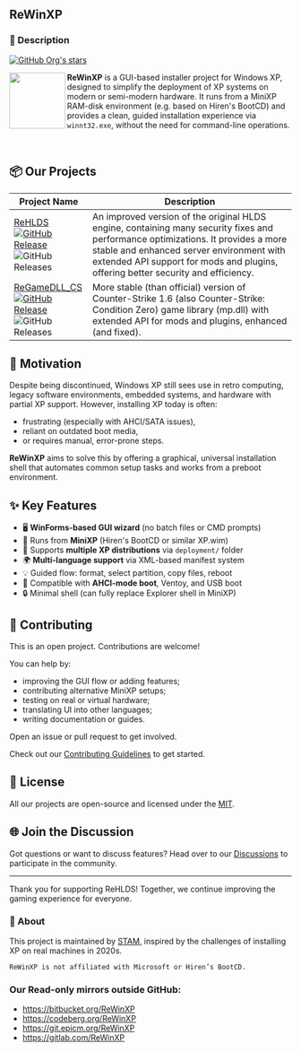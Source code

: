 
## ReWinXP

### 📄 Description

<p align="left">
    <a href="https://github.com/orgs/ReWinXP/repositories"><img alt="GitHub Org's stars" src="https://img.shields.io/github/stars/ReWinXP?style=flat-square"/></a>
</p>

<p>
    <img align="left" width="100" height="100" src="https://avatars.githubusercontent.com/u/222992519?s=200&v=4">

**ReWinXP** is a GUI-based installer project for Windows XP, designed to simplify the deployment of XP systems on modern or semi-modern hardware. It runs from a MiniXP RAM-disk environment (e.g. based on Hiren's BootCD) and provides a clean, guided installation experience via `winnt32.exe`, without the need for command-line operations.

</p>
<br>

## 📦 Our Projects

<table>
  <thead>
    <tr>
      <th>Project Name</th>
      <th>Description</th>
    </tr>
  </thead>
  <tbody>
    <tr>
      <td><a href="https://github.com/ReWinXP/ReWinXP">ReHLDS</a><br><a href="https://github.com/rehlds/rehlds/releases"><img alt="GitHub Release" src="https://img.shields.io/github/v/release/rehlds/rehlds?include_prereleases&style=flat-square"></a><br><img src="https://img.shields.io/github/downloads/rehlds/rehlds/total?style=flat-square" alt="GitHub Releases"></td>
      <td>An improved version of the original HLDS engine, containing many security fixes and performance optimizations. It provides a more stable and enhanced server environment with extended API support for mods and plugins, offering better security and efficiency.</td>
    </tr>
    <tr>
      <td><a href="https://github.com/rehlds/ReGameDLL_CS">ReGameDLL_CS</a><br><a href="https://github.com/rehlds/ReGameDLL_CS/releases"><img alt="GitHub Release" src="https://img.shields.io/github/v/release/s1lentq/ReGameDLL_CS?include_prereleases&style=flat-square"></a><br><img src="https://img.shields.io/github/downloads/s1lentq/ReGameDLL_CS/total?style=flat-square" alt="GitHub Releases"></td>
      <td>More stable (than official) version of Counter-Strike 1.6 (also Counter-Strike: Condition Zero) game library (mp.dll) with extended API for mods and plugins, enhanced (and fixed).</td>
    </tr>
  </tbody>
</table>

## 🚀 Motivation

Despite being discontinued, Windows XP still sees use in retro computing, legacy software environments, embedded systems, and hardware with partial XP support.
However, installing XP today is often:

* frustrating (especially with AHCI/SATA issues),
* reliant on outdated boot media,
* or requires manual, error-prone steps.

**ReWinXP** aims to solve this by offering a graphical, universal installation shell that automates common setup tasks and works from a preboot environment.

## ✨ Key Features

* 🖥️ **WinForms-based GUI wizard** (no batch files or CMD prompts)
* 💾 Runs from **MiniXP** (Hiren's BootCD or similar XP.wim)
* 🧩 Supports **multiple XP distributions** via `deployment/` folder
* 🌍 **Multi-language support** via XML-based manifest system
* 💡 Guided flow: format, select partition, copy files, reboot
* 🚀 Compatible with **AHCI-mode boot**, Ventoy, and USB boot
* 🔒 Minimal shell (can fully replace Explorer shell in MiniXP)

## 🤝 Contributing

This is an open project. Contributions are welcome!

You can help by:

* improving the GUI flow or adding features;
* contributing alternative MiniXP setups;
* testing on real or virtual hardware;
* translating UI into other languages;
* writing documentation or guides.

Open an issue or pull request to get involved.

Check out our [Contributing Guidelines](CONTRIBUTING.md) to get started.

## 📄 License

All our projects are open-source and licensed under the [MIT](LICENSE).

## 🌐 Join the Discussion

Got questions or want to discuss features? Head over to our [Discussions](https://github.com/orgs/ReWinXP/discussions) to participate in the community.

---

Thank you for supporting ReHLDS! Together, we continue improving the gaming experience for everyone.

### 👤 About

This project is maintained by [STAM](https://github.com/stamepicmorg), inspired by the challenges of installing XP on real machines in 2020s.

`ReWinXP is not affiliated with Microsoft or Hiren’s BootCD.`

### Our Read-only mirrors outside GitHub:

- https://bitbucket.org/ReWinXP
- https://codeberg.org/ReWinXP
- https://git.epicm.org/ReWinXP
- https://gitlab.com/ReWinXP
